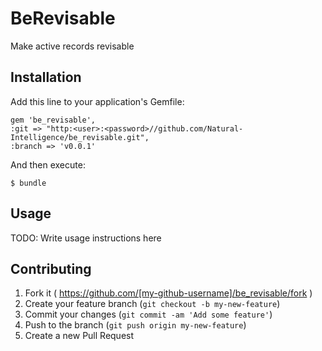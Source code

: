 # BeRevisable

Make active records revisable

## Installation

Add this line to your application's Gemfile:

    gem 'be_revisable',     
    :git => "http:<user>:<password>//github.com/Natural-Intelligence/be_revisable.git",
    :branch => 'v0.0.1'

And then execute:

    $ bundle

## Usage

TODO: Write usage instructions here

## Contributing

1. Fork it ( https://github.com/[my-github-username]/be_revisable/fork )
2. Create your feature branch (`git checkout -b my-new-feature`)
3. Commit your changes (`git commit -am 'Add some feature'`)
4. Push to the branch (`git push origin my-new-feature`)
5. Create a new Pull Request
